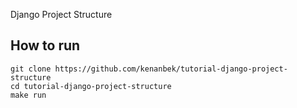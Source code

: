 Django Project Structure

## How to run

```
git clone https://github.com/kenanbek/tutorial-django-project-structure
cd tutorial-django-project-structure
make run
```
